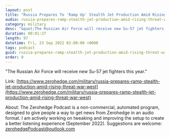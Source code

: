```yaml
---
layout: post
title: "Russia Prepares To 'Ramp Up' Stealth Jet Production Amid Rising Threat Of War With West "
audio: russia-prepares-ramp-stealth-jet-production-amid-rising-threat-war-west-0
category: military
desc: "&quot;The Russian Air Force will receive new Su-57 jet fighters this year.&quot; "
duration: 00:01:37
length: 97
datetime: Fri, 23 Sep 2022 02:00:00 +0000
tags: podcast
guid: russia-prepares-ramp-stealth-jet-production-amid-rising-threat-war-west-0
order: 0
---
```

&quot;The Russian Air Force will receive new Su-57 jet fighters this year.&quot; 

Link: [https://www.zerohedge.com/military/russia-prepares-ramp-stealth-jet-production-amid-rising-threat-war-west](https://www.zerohedge.com/military/russia-prepares-ramp-stealth-jet-production-amid-rising-threat-war-west)

About: The Zerohedge Podcast is a non-commercial, automated program, designed to give people a way to get news from Zerohedge in an audio format.  I am actively working on tweaking and improving the setup to create a better listening experience (September 2022).  Suggestions are welcome: [zerohedgePodcast@outlook.com](mailto:zerohedgePodcast@outlook.com)